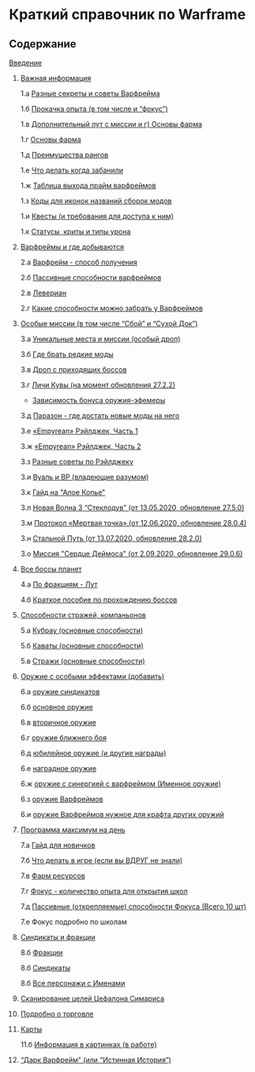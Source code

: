 # Краткий справочник по Warframe

## Содержание

[Введение](index_1.md)

1. [Важная информация](01.md)

    1.а [Разные секреты и советы Варфрейма](01_a.md)

    1.б [Прокачка опыта (в том числе и “фокус”)](01_b.md)

    1.в [Дополнительный лут с миссии и  г) Основы фарма](01_cd.md)

    1.г [Основы фарма](01_сd.md)

    1.д [Преимущества рангов](01_e.md)

    1.е [Что делать когда забанили](01_f.md)

    1.ж [Таблица выхода прайм варфреймов](01_g.md)

    1.з [Коды для иконок названий сборок модов](01_h.md)

    1.и [Квесты (и требования для доступа к ним)](01_i.md)

    1.к [Статусы,  криты и типы урона](01_j.md)


2. [Варфреймы и где добываются](02.md)

    2.а [Варфрейм   - способ получения](02.md)

    2.б [Пассивные способности варфреймов](02_b.md)

    2.в [Левериан](02_c.md)
    
    2.г [Какие способности можно забрать у Варфреймов](02_c.md)


3. [Особые миссии (в том числе “Сбой” и “Сухой Док”)](03.md)

    3.а [Уникальные места и миссии (особый дроп)](03.md)

    3.б [Где брать редкие моды](03_b.md)

    3.в [Дроп с приходящих боссов](03_c.md)

    3.г [Личи Кувы (на момент обновления 27.2.2)](03_d.md)

    - [Зависимость бонуса оружия-эфемеры](03_d.md)

    3.д [Паразон - где достать новые моды на него](03_d.md)

    3.е [«Empyrean» Рэйлджек, Часть 1](03_f.md)

    3.ж [«Empyrean» Рэйлджек, Часть 2](03_f.md)

    3.з [Разные советы по Рэйлджеку](03_f.md)

    3.и [Вуаль и ВР (владеющие разумом)](03_f.md)

    3.к [Гайд на "Алое Копье"](03_f.md)

    3.л [Новая Волна 3 “Стеклодув” (от 13.05.2020, обновление 27.5.0)](03_g.md)

    3.м [Протокол «Мертвая точка».(от 12.06.2020, обновление 28.0.4)](03_g.md)

    3.н [Стальной Путь (от 13.07.2020, обновление 28.2.0)](03_g.md)
    
    3.о [Миссия "Сердце Деймоса" (от 2.09.2020, обновление 29.0.6)](03_g.md)


4. [Все боссы планет](04.md)

    4.а [По фракциям - Лут](04.md)

    4.б [Краткое пособие по прохождению боссов](04_b.md)


5. [Способности стражей, компаньонов](05.md)

    5.а [Кубрау (основные способности)](05.md)

    5.б [Каваты (основные способности)](05.md)

    5.в [Стражи (основные способности)](05.md)


6. [Оружие с особыми эффектами (добавить)](06.md)

    6.а [оружие синдикатов](06.md)

    6.б [основное оружие](06.md)

    6.в [вторичное оружие](06.md)

    6.г [оружие ближнего боя](06.md)

    6.д [юбилейное оружие (и другие награды)](06.md)

    6.е [наградное оружие](06.md)

    6.ж [оружие с синергией с варфреймом (Именное оружие)](06.md)

    6.з [оружие Варфреймов](06.md)

    6.и [оружие Варфреймов нужное для крафта других оружий](06_i.md)


7. [Программа максимум на день](07.md)

    7.а [Гайд для новичков](07.md)

    7.б [Что делать в игре (если вы ВДРУГ не знали)](07.md)
    
    7.в [Фарм ресурсов](07.md)

    7.г [Фокус - количество опыта для открытия школ](07_d.md)

    7.д [Пассивные (открепляемые) способности Фокуса (Всего 10 шт)](07_d.md)

    7.е Фокус подробно по школам

   
8. [Синдикаты и фракции](08.md)

    8.б [Фракции](08.md)

    8.б [Синдикаты](08.md)

    8.б [Все персонажи с Именами](08_b.md)

9.  [Сканирование целей Цефалона Симариса](09.md)

10. [Подробно о торговле](10.md)

11. [Карты](11.md)
    
    11.б [Информация в картинках (в работе)](11_b.md) 

12. [“Дарк Варфрейм" (или “Истинная История”)](12.md)



